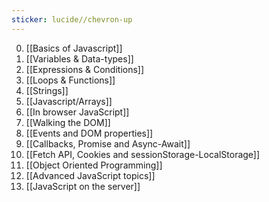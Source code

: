 ```yaml
---
sticker: lucide//chevron-up
---
```

0. [[Basics of Javascript]]
1. [[Variables & Data-types]]
2. [[Expressions & Conditions]]
3. [[Loops & Functions]]
4. [[Strings]]
5. [[Javascript/Arrays]]
6. [[In browser JavaScript]]
7. [[Walking the DOM]]
8. [[Events and DOM properties]]
9. [[Callbacks, Promise and Async-Await]]
10. [[Fetch API, Cookies and sessionStorage-LocalStorage]]
11. [[Object Oriented Programming]]
12. [[Advanced JavaScript topics]]
13. [[JavaScript on the server]]